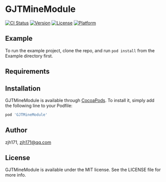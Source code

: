 # GJTMineModule

[![CI Status](https://img.shields.io/travis/zjh171/GJTMineModule.svg?style=flat)](https://travis-ci.org/zjh171/GJTMineModule)
[![Version](https://img.shields.io/cocoapods/v/GJTMineModule.svg?style=flat)](https://cocoapods.org/pods/GJTMineModule)
[![License](https://img.shields.io/cocoapods/l/GJTMineModule.svg?style=flat)](https://cocoapods.org/pods/GJTMineModule)
[![Platform](https://img.shields.io/cocoapods/p/GJTMineModule.svg?style=flat)](https://cocoapods.org/pods/GJTMineModule)

## Example

To run the example project, clone the repo, and run `pod install` from the Example directory first.

## Requirements

## Installation

GJTMineModule is available through [CocoaPods](https://cocoapods.org). To install
it, simply add the following line to your Podfile:

```ruby
pod 'GJTMineModule'
```

## Author

zjh171, zjh171@qq.com

## License

GJTMineModule is available under the MIT license. See the LICENSE file for more info.
